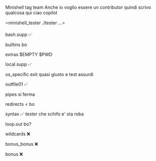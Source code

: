 Minishell tag team
Anche io voglio essere un contributor quindi scrivo qualcosa qui
ciao copilot


⭐️minishell_tester    ./tester ...⭐️

bash.supp             ✅️

builtins          bo

extras           $EMPTY $PWD

local.supp            ✅️

os_specific      exit quasi giusto e test assurdi

outfile01             ✅️

pipes            si ferma 

redirects        < bo

syntax                ✅️ 
tester           che schifo e' sta roba

loop.out         bo?

wildcards             ❌️

bonus_bonus           ❌️

bonus                 ❌️
